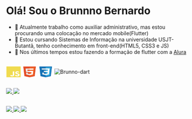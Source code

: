 # Olá! Sou o Brunnno Bernardo

- 🔭 Atualmente trabalho como auxiliar administrativo, mas estou procurando uma colocação no mercado mobile(Flutter)
- 🌱 Estou cursando Sistemas de Informação na universidade USJT-Butantã, tenho conhecimento em front-end(HTML5, CSS3 e JS)
- 🌱 Nos últimos tempos estou fazendo a formação de flutter com a <a href="https://www.alura.com.br/?gclid=Cj0KCQiAgOefBhDgARIsAMhqXA5UlqYtj57NVRgdBrvnzNR-rcZHhYDhePeiI57RFD3mFNIPbxJLnBAaApoVEALw_wcB" target= blank>Alura</a>

<div style="display: inline_block"> <br>
    <img align="center" alt="Brunno-Js" height="30" width="40"
    src="https://raw.githubusercontent.com/devicons/devicon/master/icons/javascript/javascript-plain.svg">
    <img align="center" alt="Brunno-HTML" height="30" width="40" 
    src="https://raw.githubusercontent.com/devicons/devicon/master/icons/html5/html5-original.svg">
    <img align="center" alt="Brunno-CSS" height="30" width="40" 
    src="https://raw.githubusercontent.com/devicons/devicon/master/icons/css3/css3-original.svg">
    <img align="center" alt="Brunno-dart" height="30" width="40"
    src="https://cdn.jsdelivr.net/gh/devicons/devicon/icons/dart/dart-original.svg"/>
</div> 

##

<div style="display: inline_block">
  <a href="httpsem"github.com/brunnobernardo">
    <img height"180em" width = "500em" src="https://github-readme-stats.vercel.app/api?username=brunnobernardo&theme=gotham&show_icons=true&include_all_cinnits_private=true"/>
     <img height"180em" width = "350em"  src="https://github-readme-stats.vercel.app/api/top-langs/?username=brunnobernardo&layout=compact&langs_conut=16&theme=gotham"/>
</div>
                                                                                                   
##
                                                                                                   
 <div>                                                                                                                                                
    <a href="https://www.linkedin.com/in/brunno-bernardo-b0a502204/" target="_blank"><img src="https://img.shields.io/badge/LinkedIn-0077B5?style=for-the-badge&logo=linkedin&logoColor=white" target="_blank"> </a>
    <a href="https://api.whatsapp.com/send/?phone=5511955520403&text&app_absent=0" target="_blank"><img src="https://img.shields.io/badge/WhatsApp-25D366?style=for-the-badge&logo=whatsapp&logoColor=white" target="_blank"> </a>
    <a href = "mailto:brunnobernardo00@gmail.com"><img src="https://img.shields.io/badge/-Gmail-%23333?style=for-the-badge&logo=gmail&logoColor=white" target="_blank"></a>
 </div>
